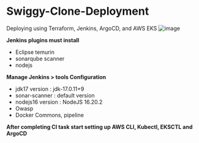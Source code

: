 # Swiggy-Clone-Deployment
Deploying using Terraform, Jenkins, ArgoCD, and AWS EKS
![image](https://github.com/user-attachments/assets/b96c6124-3c7f-4ab6-9470-15f042e2167e)


**Jenkins plugins must install**
- Eclipse temurin
- sonarqube scanner
- nodejs

**Manage Jenkins > tools **Configuration**** 
- jdk17 version    : jdk-17.0.11+9
- sonar-scanner    : default version
- nodejs16 version : NodeJS 16.20.2
- Owasp
- Docker Commons, pipeline

**After completing CI task start setting up AWS CLI, Kubectl, EKSCTL and ArgoCD**



